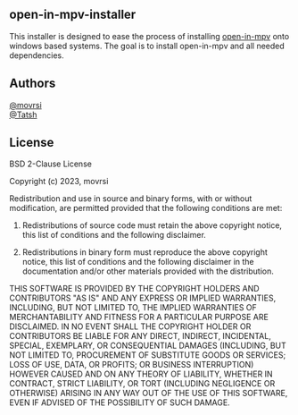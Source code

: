 ## open-in-mpv-installer
This installer is designed to ease the process of installing [open-in-mpv](https://github.com/Tatsh/open-in-mpv)
onto windows based systems.
The goal is to install open-in-mpv and all needed dependencies.

## Authors
[@movrsi](https://github.com/movrsi) <br>
[@Tatsh](https://github.com/Tatsh)

## License
BSD 2-Clause License

Copyright (c) 2023, movrsi

Redistribution and use in source and binary forms, with or without
modification, are permitted provided that the following conditions are met:

1. Redistributions of source code must retain the above copyright notice, this
   list of conditions and the following disclaimer.

2. Redistributions in binary form must reproduce the above copyright notice,
   this list of conditions and the following disclaimer in the documentation
   and/or other materials provided with the distribution.

THIS SOFTWARE IS PROVIDED BY THE COPYRIGHT HOLDERS AND CONTRIBUTORS "AS IS"
AND ANY EXPRESS OR IMPLIED WARRANTIES, INCLUDING, BUT NOT LIMITED TO, THE
IMPLIED WARRANTIES OF MERCHANTABILITY AND FITNESS FOR A PARTICULAR PURPOSE ARE
DISCLAIMED. IN NO EVENT SHALL THE COPYRIGHT HOLDER OR CONTRIBUTORS BE LIABLE
FOR ANY DIRECT, INDIRECT, INCIDENTAL, SPECIAL, EXEMPLARY, OR CONSEQUENTIAL
DAMAGES (INCLUDING, BUT NOT LIMITED TO, PROCUREMENT OF SUBSTITUTE GOODS OR
SERVICES; LOSS OF USE, DATA, OR PROFITS; OR BUSINESS INTERRUPTION) HOWEVER
CAUSED AND ON ANY THEORY OF LIABILITY, WHETHER IN CONTRACT, STRICT LIABILITY,
OR TORT (INCLUDING NEGLIGENCE OR OTHERWISE) ARISING IN ANY WAY OUT OF THE USE
OF THIS SOFTWARE, EVEN IF ADVISED OF THE POSSIBILITY OF SUCH DAMAGE.
